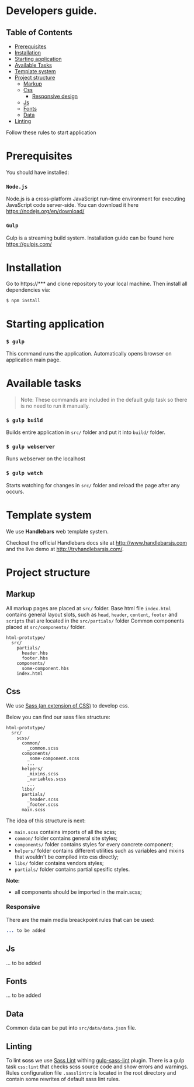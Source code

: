 # Developers guide.

## Table of Contents

- [Prerequisites](#prerequisites)
- [Installation](#installation)
- [Starting application](#starting-application)
- [Available Tasks](#available-tasks)
- [Template system](#template-system)
- [Project structure](#project-structure)
    - [Markup](#markup)
    - [Css](#css)
        - [Responsive design](#responsive)
    - [Js](#js)
    - [Fonts](#fonts)
    - [Data](#data)
- [Linting](#linting)

Follow these rules to start application

# Prerequisites

You should have installed:

### `Node.js`
Node.js is a cross-platform JavaScript run-time environment for executing JavaScript code server-side.
You can download it here https://nodejs.org/en/download/

### `Gulp`
Gulp is a streaming build system.
Installation guide can be found here https://gulpjs.com/

# Installation

Go to https://*** and clone repository to your local machine.
Then install all dependencies via:

```
$ npm install
```

# Starting application

### ```$ gulp```

This command runs the application.
Automatically opens browser on application main page.

# Available tasks

>Note: These commands are included in the default gulp task so there is no need to run it manually.

### `$ gulp build`

Builds entire application in `src/` folder and put it into `build/` folder.

### `$ gulp webserver`

Runs webserver on the localhost

### `$ gulp watch`

Starts watching for changes in `src/` folder and reload the page after any occurs.

# Template system

We use **Handlebars** web template system.

Checkout the official Handlebars docs site at http://www.handlebarsjs.com and the live demo at http://tryhandlebarsjs.com/.

# Project structure

## Markup

All markup pages are placed at `src/` folder.
Base html file `index.html` contains general layout slots,
such as `head`, `header`, `content`, `footer` and `scripts` that are located in the `src/partials/` folder
Common components placed at `src/components/` folder.

```
html-prototype/
  src/
    partials/
      header.hbs
      footer.hbs
    components/
      some-component.hbs
    index.html
```

## Css

We use [Sass (an extension of CSS)](https://sass-lang.com/) to develop css.

Below you can find our sass files structure:

```
html-prototype/
  src/
    scss/
      common/
        _common.scss
      components/
        _some-component.scss
        ...
      helpers/
        _mixins.scss
        _variables.scss
        ...
      libs/
      partials/
        _header.scss
        _footer.scss
      main.scss
```

The idea of this structure is next:
- `main.scss` contains imports of all the scss;
- `common/` folder contains general site styles;
- `components/` folder contains styles for every concrete component;
- `helpers/` folder contains different utilities such as variables and mixins that wouldn't be compiled into css directly;
- `libs/` folder contains vendors styles;
- `partials/` folder contains partial spesific styles.

**Note:**
- all components should be imported in the main.scss;

### Responsive

There are the main media breackpoint rules that can be used:
```sass
... to be added
```

## Js

... to be added

## Fonts

... to be added

## Data

Common data can be put into `src/data/data.json` file.

## Linting

To lint **scss** we use [Sass Lint](https://github.com/sasstools/sass-lint) withing [gulp-sass-lint](https://www.npmjs.com/package/gulp-sass-lint) plugin.
There is a gulp task `css:lint` that checks scss source code and show errors and warnings.
Rules configuration file `.sasslintrc` is located in the root directory and contain some rewrites of default sass lint rules.
